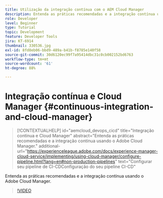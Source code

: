 ```yaml
---
title: Utilização da integração contínua com o AEM Cloud Manager
description: Entenda as práticas recomendadas e a integração contínua usando o Adobe Cloud Manager.
role: Developer
level: Beginner
type: Tutorial
topic: Development
feature: Developer Tools
jira: KT-6914
thumbnail: 330536.jpg
exl-id: 8fd8eb06-bbd9-489a-b41b-f8785e140f58
source-git-commit: 30d6120ec99f7a95414dbc31c0cb002152bd6763
workflow-type: tm+mt
source-wordcount: '61'
ht-degree: 88%

---
```


# Integração contínua e Cloud Manager {#continuous-integration-and-cloud-manager}

>[!CONTEXTUALHELP]
>id="aemcloud_devops_cicd"
>title="Integração contínua e Cloud Manager"
>abstract="Entenda as práticas recomendadas e a integração contínua usando o Adobe Cloud Manager."
>additional-url="https://experienceleague.adobe.com/docs/experience-manager-cloud-service/implementing/using-cloud-manager/configure-pipeline.html?lang=en#non-production-pipelines" text="Configurar seu pipeline de CI-CDConfiguração do seu pipeline CI-CD"

Entenda as práticas recomendadas e a integração contínua usando o Adobe Cloud Manager.

>[!VIDEO](https://video.tv.adobe.com/v/330536?quality=12&learn=on)
